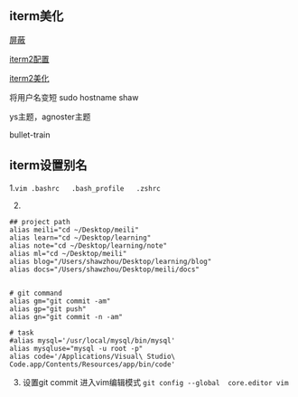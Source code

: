 ## iterm美化

[屏蔽](https://blog.csdn.net/z3512498/article/details/51245853)

[iterm2配置](https://www.cnblogs.com/xishuai/p/mac-iterm2.html)

[iterm2美化](https://www.jianshu.com/p/7de00c73a2bb)

将用户名变短
sudo hostname shaw

ys主题，agnoster主题

bullet-train



## iterm设置别名
1.`vim .bashrc   .bash_profile   .zshrc`

2.

```
## project path
alias meili="cd ~/Desktop/meili"
alias learn="cd ~/Desktop/learning"
alias note="cd ~/Desktop/learning/note"
alias ml="cd ~/Desktop/meili"
alias blog="/Users/shawzhou/Desktop/learning/blog"
alias docs="/Users/shawzhou/Desktop/meili/docs"


# git command
alias gm="git commit -am"
alias gp="git push"
alias gn="git commit -n -am"

# task
#alias mysql='/usr/local/mysql/bin/mysql'
alias mysqluse="mysql -u root -p"
alias code='/Applications/Visual\ Studio\ Code.app/Contents/Resources/app/bin/code'
```


3. 设置git commit 进入vim编辑模式
`git config --global  core.editor vim`


